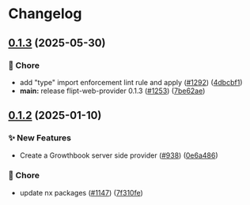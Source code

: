 # Changelog

## [0.1.3](https://github.com/open-feature/js-sdk-contrib/compare/growthbook-provider-v0.1.2...growthbook-provider-v0.1.3) (2025-05-30)


### 🧹 Chore

* add "type" import enforcement lint rule and apply ([#1292](https://github.com/open-feature/js-sdk-contrib/issues/1292)) ([4dbcbf1](https://github.com/open-feature/js-sdk-contrib/commit/4dbcbf18703bdb0addbef2f7b3810677433abbfd))
* **main:** release flipt-web-provider 0.1.3 ([#1253](https://github.com/open-feature/js-sdk-contrib/issues/1253)) ([7be62ae](https://github.com/open-feature/js-sdk-contrib/commit/7be62ae45f4dfbaefecc6205a28060698fdd884d))

## [0.1.2](https://github.com/open-feature/js-sdk-contrib/compare/growthbook-provider-v0.1.1...growthbook-provider-v0.1.2) (2025-01-10)


### ✨ New Features

* Create a Growthbook server side provider ([#938](https://github.com/open-feature/js-sdk-contrib/issues/938)) ([0e6a486](https://github.com/open-feature/js-sdk-contrib/commit/0e6a4861368f69c8ed109f44464f94240567f110))


### 🧹 Chore

* update nx packages ([#1147](https://github.com/open-feature/js-sdk-contrib/issues/1147)) ([7f310fe](https://github.com/open-feature/js-sdk-contrib/commit/7f310fe87101b8aa793e1436e63c7602ccc202e3))
